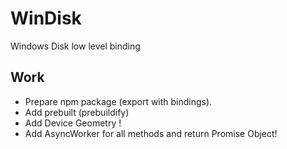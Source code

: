 # WinDisk
Windows Disk low level binding

## Work

- Prepare npm package (export with bindings).
- Add prebuilt (prebuildify)
- Add Device Geometry !
- Add AsyncWorker for all methods and return Promise Object!
